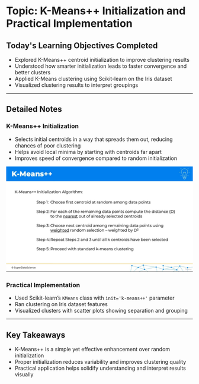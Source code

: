 # Topic: K-Means++ Initialization and Practical Implementation

## Today's Learning Objectives Completed

- Explored K-Means++ centroid initialization to improve clustering results  
- Understood how smarter initialization leads to faster convergence and better clusters  
- Applied K-Means clustering using Scikit-learn on the Iris dataset  
- Visualized clustering results to interpret groupings  

---

## Detailed Notes

### K-Means++ Initialization

- Selects initial centroids in a way that spreads them out, reducing chances of poor clustering  
- Helps avoid local minima by starting with centroids far apart  
- Improves speed of convergence compared to random initialization  

![KMeans++](./kmeans++.jpeg)

### Practical Implementation

- Used Scikit-learn’s `KMeans` class with `init='k-means++'` parameter  
- Ran clustering on Iris dataset features  
- Visualized clusters with scatter plots showing separation and grouping  

---

## Key Takeaways

- K-Means++ is a simple yet effective enhancement over random initialization  
- Proper initialization reduces variability and improves clustering quality  
- Practical application helps solidify understanding and interpret results visually  
